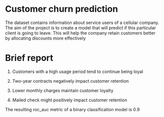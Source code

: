 # Customer churn prediction

The dataset contains information about service users of a cellular company. 
The aim of the project is to create a model that will predict if this particular client is going to leave. 
This will help the company retain customers better by allocating discounts more effectively

# Brief report

1. Customers with a high usage period tend to continue being loyal

2. Two-year contracts negatively impact customer retention

3. Lower monthly charges maintain customer loyalty

4. Mailed check might positively impact customer retention

The resulting roc_auc metric of a binary classification model is 0.9
